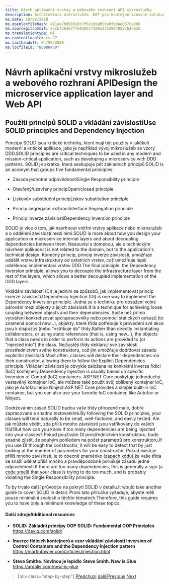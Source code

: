 ```yaml
---
title: Návrh aplikační vrstvy a webového rozhraní API mikroslužby
description: Architektura mikroslužeb .NET pro kontejnerizované aplikace .NET | Stručná zmínka o principech SOLID pro návrh aplikační vrstvy.
ms.date: 10/08/2018
ms.openlocfilehash: 491aa7bd90910c7f6c1d0ab56edfe0ae057ca006
ms.sourcegitcommit: e3cbf26d67f7e9286c7108a2752804050762d02d
ms.translationtype: MT
ms.contentlocale: cs-CZ
ms.lasthandoff: 04/09/2020
ms.locfileid: "80988450"
---
```

# <a name="design-the-microservice-application-layer-and-web-api"></a><span data-ttu-id="fe327-103">Návrh aplikační vrstvy mikroslužeb a webového rozhraní API</span><span class="sxs-lookup"><span data-stu-id="fe327-103">Design the microservice application layer and Web API</span></span>

## <a name="use-solid-principles-and-dependency-injection"></a><span data-ttu-id="fe327-104">Použití principů SOLID a vkládání závislostí</span><span class="sxs-lookup"><span data-stu-id="fe327-104">Use SOLID principles and Dependency Injection</span></span>

<span data-ttu-id="fe327-105">Principy SOLID jsou kritické techniky, které mají být použity v jakékoli moderní a kritické aplikace, jako je například vývoj mikroslužeb se vzory DDD.</span><span class="sxs-lookup"><span data-stu-id="fe327-105">SOLID principles are critical techniques to be used in any modern and mission-critical application, such as developing a microservice with DDD patterns.</span></span> <span data-ttu-id="fe327-106">SOLID je zkratka, která seskupuje pět základních principů:</span><span class="sxs-lookup"><span data-stu-id="fe327-106">SOLID is an acronym that groups five fundamental principles:</span></span>

- <span data-ttu-id="fe327-107">Zásada jednotné odpovědnosti</span><span class="sxs-lookup"><span data-stu-id="fe327-107">Single Responsibility principle</span></span>

- <span data-ttu-id="fe327-108">Otevřený/uzavřený princip</span><span class="sxs-lookup"><span data-stu-id="fe327-108">Open/closed principle</span></span>

- <span data-ttu-id="fe327-109">Liskovův substituční princip</span><span class="sxs-lookup"><span data-stu-id="fe327-109">Liskov substitution principle</span></span>

- <span data-ttu-id="fe327-110">Princip segregace rozhraní</span><span class="sxs-lookup"><span data-stu-id="fe327-110">Interface Segregation principle</span></span>

- <span data-ttu-id="fe327-111">Princip inverze závislostí</span><span class="sxs-lookup"><span data-stu-id="fe327-111">Dependency Inversion principle</span></span>

<span data-ttu-id="fe327-112">SOLID je více o tom, jak navrhnout vnitřní vrstvy aplikace nebo mikroslužeb a o oddělení závislostí mezi nimi.</span><span class="sxs-lookup"><span data-stu-id="fe327-112">SOLID is more about how you design your application or microservice internal layers and about decoupling dependencies between them.</span></span> <span data-ttu-id="fe327-113">Nesouvisí s doménou, ale s technickým návrhem aplikace.</span><span class="sxs-lookup"><span data-stu-id="fe327-113">It is not related to the domain, but to the application's technical design.</span></span> <span data-ttu-id="fe327-114">Konečný princip, princip inverze závislostí, umožňuje oddělit vrstvu infrastruktury od ostatních vrstev, což umožňuje lepší oddělenou implementaci vrstev DDD.</span><span class="sxs-lookup"><span data-stu-id="fe327-114">The final principle, the Dependency Inversion principle, allows you to decouple the infrastructure layer from the rest of the layers, which allows a better decoupled implementation of the DDD layers.</span></span>

<span data-ttu-id="fe327-115">Vkládání závislostí (DI) je jedním ze způsobů, jak implementovat princip inverze závislostí.</span><span class="sxs-lookup"><span data-stu-id="fe327-115">Dependency Injection (DI) is one way to implement the Dependency Inversion principle.</span></span> <span data-ttu-id="fe327-116">Jedná se o techniku pro dosažení volné párování mezi objekty a jejich závislosti.</span><span class="sxs-lookup"><span data-stu-id="fe327-116">It is a technique for achieving loose coupling between objects and their dependencies.</span></span> <span data-ttu-id="fe327-117">Spíše než přímo vytváření konkretizovat spolupracovníky nebo pomocí statických odkazů (to znamená pomocí new...), objekty, které třída potřebuje k provedení své akce jsou k dispozici (nebo "vstřikuje do" třídy.</span><span class="sxs-lookup"><span data-stu-id="fe327-117">Rather than directly instantiating collaborators, or using static references (that is, using new…), the objects that a class needs in order to perform its actions are provided to (or "injected into") the class.</span></span> <span data-ttu-id="fe327-118">Nejčastěji třídy deklarují své závislosti prostřednictvím svého konstruktoru, což jim umožňuje dodržovat zásadu explicitní závislosti.</span><span class="sxs-lookup"><span data-stu-id="fe327-118">Most often, classes will declare their dependencies via their constructor, allowing them to follow the Explicit Dependencies principle.</span></span> <span data-ttu-id="fe327-119">Vkládání závislostí je obvykle založena na konkrétní inverze řídicí (IoC) kontejnery.</span><span class="sxs-lookup"><span data-stu-id="fe327-119">Dependency Injection is usually based on specific Inversion of Control (IoC) containers.</span></span> <span data-ttu-id="fe327-120">ASP.NET Core poskytuje jednoduchý vestavěný kontejner IoC, ale můžete také použít svůj oblíbený kontejner IoC, jako je Autofac nebo Ninject.</span><span class="sxs-lookup"><span data-stu-id="fe327-120">ASP.NET Core provides a simple built-in IoC container, but you can also use your favorite IoC container, like Autofac or Ninject.</span></span>

<span data-ttu-id="fe327-121">Dodržováním zásad SOLID budou vaše třídy přirozeně malé, dobře zapracované a snadno testovatelné.</span><span class="sxs-lookup"><span data-stu-id="fe327-121">By following the SOLID principles, your classes will tend naturally to be small, well-factored, and easily tested.</span></span> <span data-ttu-id="fe327-122">Ale jak můžete vědět, zda příliš mnoho závislostí jsou vstřikovány do vašich tříd?</span><span class="sxs-lookup"><span data-stu-id="fe327-122">But how can you know if too many dependencies are being injected into your classes?</span></span> <span data-ttu-id="fe327-123">Pokud používáte DI prostřednictvím konstruktoru, bude snadné zjistit, že pouhým pohledem na počet parametrů pro konstruktoru.</span><span class="sxs-lookup"><span data-stu-id="fe327-123">If you use DI through the constructor, it will be easy to detect that by just looking at the number of parameters for your constructor.</span></span> <span data-ttu-id="fe327-124">Pokud existuje příliš mnoho závislostí, je to obecně znaménko [(zápach kódu),](https://deviq.com/code-smells/)že vaše třída se snaží udělat příliš mnoho a pravděpodobně porušuje zásadu jedné odpovědnosti.</span><span class="sxs-lookup"><span data-stu-id="fe327-124">If there are too many dependencies, this is generally a sign (a [code smell](https://deviq.com/code-smells/)) that your class is trying to do too much, and is probably violating the Single Responsibility principle.</span></span>

<span data-ttu-id="fe327-125">To by trvalo další průvodce na pokrytí SOLID v detailu.</span><span class="sxs-lookup"><span data-stu-id="fe327-125">It would take another guide to cover SOLID in detail.</span></span> <span data-ttu-id="fe327-126">Proto tato příručka vyžaduje, abyste měli pouze minimální znalosti o těchto tématech.</span><span class="sxs-lookup"><span data-stu-id="fe327-126">Therefore, this guide requires you to have only a minimum knowledge of these topics.</span></span>

#### <a name="additional-resources"></a><span data-ttu-id="fe327-127">Další zdroje</span><span class="sxs-lookup"><span data-stu-id="fe327-127">Additional resources</span></span>

- <span data-ttu-id="fe327-128">**SOLID: Základní principy OOP** </span><span class="sxs-lookup"><span data-stu-id="fe327-128">**SOLID: Fundamental OOP Principles** </span></span>\
  <https://deviq.com/solid/>

- <span data-ttu-id="fe327-129">**Inverze řídicích kontejnerů a vzor vkládání závislostí** </span><span class="sxs-lookup"><span data-stu-id="fe327-129">**Inversion of Control Containers and the Dependency Injection pattern** </span></span>\
  <https://martinfowler.com/articles/injection.html>

- <span data-ttu-id="fe327-130">**Steva Smithe. Novinou je lepidlo** </span><span class="sxs-lookup"><span data-stu-id="fe327-130">**Steve Smith. New is Glue** </span></span>\
  <https://ardalis.com/new-is-glue>

> [!div class="step-by-step"]
> <span data-ttu-id="fe327-131">[Předchozí](nosql-database-persistence-infrastructure.md)
> [další](microservice-application-layer-implementation-web-api.md)</span><span class="sxs-lookup"><span data-stu-id="fe327-131">[Previous](nosql-database-persistence-infrastructure.md)
[Next](microservice-application-layer-implementation-web-api.md)</span></span>
